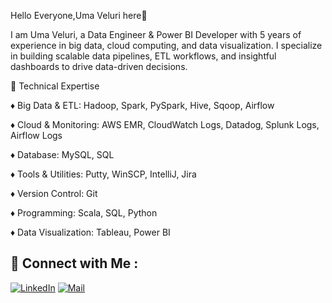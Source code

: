Hello Everyone,Uma Veluri here👋

I am Uma Veluri, a Data Engineer & Power BI Developer with 5 years of experience in big data, cloud computing, and data visualization. I specialize in building scalable data pipelines, ETL workflows, and insightful dashboards to drive data-driven decisions.

🔹 Technical Expertise

♦ Big Data & ETL: Hadoop, Spark, PySpark, Hive, Sqoop, Airflow

♦ Cloud & Monitoring: AWS EMR, CloudWatch Logs, Datadog, Splunk Logs, Airflow Logs

♦ Database: MySQL, SQL

♦ Tools & Utilities: Putty, WinSCP, IntelliJ, Jira

♦ Version Control: Git

♦ Programming: Scala, SQL, Python

♦ Data Visualization: Tableau, Power BI

## 🤝 Connect with Me :

[![LinkedIn](https://img.shields.io/badge/LinkedIn-0077B5?style=for-the-badge&logo=linkedin&logoColor=white)]([https://www.linkedin.com/in/yourprofile](https://www.linkedin.com/in/veluri-uma-74055a285/))  [![Mail](https://img.shields.io/badge/Mail-D14836?style=for-the-badge&logo=gmail&logoColor=white)](mailto:https://mail.google.com/mail/u/0/#inbox)

